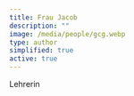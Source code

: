 ```yaml
---
title: Frau Jacob
description: ""
image: /media/people/gcg.webp
type: author
simplified: true
active: true
---
```

Lehrerin
